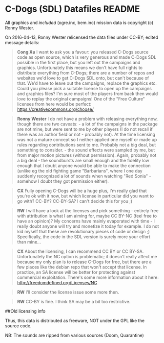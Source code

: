 C-Dogs (SDL) Datafiles README
=============================

All graphics and _included_ (ogre.inc, bem.inc)
mission data is copyright (c) Ronny Wester.

On 2016-04-13, Ronny Wester relicensed the data files under CC-BY; edited message details:

> **Cong Xu** I want to ask you a favour: you released C-Dogs source code as open source, which is very generous and made C-Dogs SDL possible in the first place, but you left out the campaigns and graphics. Unfortunately this means we don't have full rights to distribute everything from C-Dogs; there are a number of repos and websites we'd love to get C-Dogs SDL onto, but can't because of that. We'd have to leave out the campaigns, replace the graphics etc. Could you please pick a suitable license to open up the campaigns and graphics files? I'm sure most of the players from back then would love to replay the original campaigns! One of the "Free Culture" licenses from here would be perfect: https://creativecommons.org/choose/

> **Ronny Wester** I do not have a problem with releasing everything now, though there are two caveats: - a lot of the campaigns in the package are not mine, but were sent to me by other players (I do not recall if there was an author field or not - probably not). At the time licensing was not a mature concept so I neither applied one myself or made up rules regarding contributions sent to me. Probably not a big deal, but something to consider. - the sound effects were sampled by me, but from major motion pictures (without permission). Again, probably not a big deal - the soundbursts are small enough and the fidelity low enough that I doubt anyone would be able to make the connection (unlike eg the old fighting game "Barbarians", where I one day suddenly recognized a lot of sounds when watching "Red Sonia" - somehow I doubt they got permission either).

> **CX** Fully opening C-Dogs will be a huge plus, I'm really glad that you're ok with it now, but which license in particular did you want to go with? CC-BY? CC-BY-SA? I can't decide this for you ;)

> **RW** I will have a look at the licenses and pick something - entirely free with attribution is what I am aiming for, maybe CC BY-NC (feel free to have an opinion)? My concerns have mainly evaporated with time - I really doubt anyone will try and monetize it today for example. I do not kid myself that these are revolutionary pieces of code or design ;) Specifically, the code in the SDL version is surely more your effort than mine...

> **CX** About the licensing, I can recommend CC BY or CC BY-SA. Unfortunately the NC option is problematic; it doesn't really affect me because my only plan is to release C-Dogs for free, but there are a few places like the debian repo that won't accept that license. In practice, an SA license will be better for protecting against commercial exploitation. There's some more information about it here: http://freedomdefined.org/Licenses/NC

> **RW** I'll consider the license issue some more then.

> **RW** CC-BY is fine. I think SA may be a bit too restrictive.

##Old licensing info

Thus, this data is distributed as freeware, NOT
under the GPL like the source code.

NB: The sounds are ripped from various sources (Doom, Quarantine)
